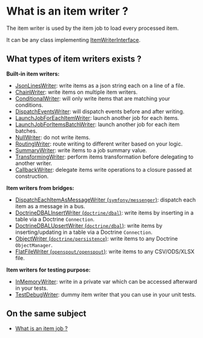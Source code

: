 # What is an item writer ?

The item writer is used by the item job to load every processed item.

It can be any class implementing [ItemWriterInterface](../../../../src/batch/src/Job/Item/ItemWriterInterface.php).

## What types of item writers exists ?

**Built-in item writers:**
- [JsonLinesWriter](../../../../src/batch/src/Job/Item/Writer/Filesystem/JsonLinesWriter.php):
  write items as a json string each on a line of a file.
- [ChainWriter](../../../../src/batch/src/Job/Item/Writer/ChainWriter.php):
  write items on multiple item writers.
- [ConditionalWriter](../../../../src/batch/src/Job/Item/Writer/ConditionalWriter.php):
  will only write items that are matching your conditions.
- [DispatchEventsWriter](../../../../src/batch/src/Job/Item/Writer/DispatchEventsWriter.php):
  will dispatch events before and after writing.
- [LaunchJobForEachItemWriter](../../../../src/batch/src/Job/Item/Writer/LaunchJobForEachItemWriter.php):
  launch another job for each items.
- [LaunchJobForItemsBatchWriter](../../../../src/batch/src/Job/Item/Writer/LaunchJobForItemsBatchWriter.php):
  launch another job for each item batches.
- [NullWriter](../../../../src/batch/src/Job/Item/Writer/NullWriter.php):
  do not write items.
- [RoutingWriter](../../../../src/batch/src/Job/Item/Writer/RoutingWriter.php):
  route writing to different writer based on your logic.
- [SummaryWriter](../../../../src/batch/src/Job/Item/Writer/SummaryWriter.php):
  write items to a job summary value.
- [TransformingWriter](../../../../src/batch/src/Job/Item/Writer/TransformingWriter.php):
  perform items transformation before delegating to another writer.
- [CallbackWriter](../../../../src/batch/src/Job/Item/Writer/CallbackWriter.php):
  delegate items write operations to a closure passed at construction.

**Item writers from bridges:**
- [DispatchEachItemAsMessageWriter (`symfony/messenger`)](../../../../src/batch-symfony-messenger/src/Writer/DispatchEachItemAsMessageWriter.php):
  dispatch each item as a message in a bus.
- [DoctrineDBALInsertWriter (`doctrine/dbal`)](../../../../src/batch-doctrine-dbal/src/DoctrineDBALInsertWriter.php):
  write items by inserting in a table via a Doctrine `Connection`.
- [DoctrineDBALUpsertWriter (`doctrine/dbal`)](../../../../src/batch-doctrine-dbal/src/DoctrineDBALUpsertWriter.php):
  write items by inserting/updating in a table via a Doctrine `Connection`.
- [ObjectWriter (`doctrine/persistence`)](../../../../src/batch-doctrine-persistence/src/ObjectWriter.php):
  write items to any Doctrine `ObjectManager`.
- [FlatFileWriter (`openspout/openspout`)](../../../../src/batch-openspout/src/Writer/FlatFileWriter.php):
  write items to any CSV/ODS/XLSX file.

**Item writers for testing purpose:**
- [InMemoryWriter](../../../../src/batch/src/Test/Job/Item/Writer/InMemoryWriter.php):
  write in a private var which can be accessed afterward in your tests.
- [TestDebugWriter](../../../../src/batch/src/Test/Job/Item/Writer/TestDebugWriter.php):
  dummy item writer that you can use in your unit tests.

## On the same subject

- [What is an item job ?](../item-job.md)
